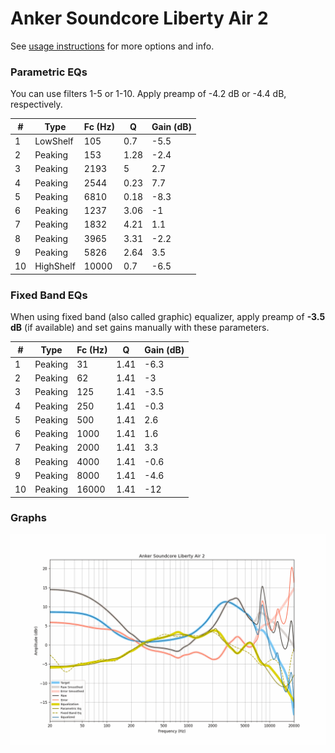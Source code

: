 # Anker Soundcore Liberty Air 2
See [usage instructions](https://github.com/jaakkopasanen/AutoEq#usage) for more options and info.

### Parametric EQs
You can use filters 1-5 or 1-10. Apply preamp of -4.2 dB or -4.4 dB, respectively.

|   # | Type      |   Fc (Hz) |    Q |   Gain (dB) |
|-----|-----------|-----------|------|-------------|
|   1 | LowShelf  |       105 | 0.7  |        -5.5 |
|   2 | Peaking   |       153 | 1.28 |        -2.4 |
|   3 | Peaking   |      2193 | 5    |         2.7 |
|   4 | Peaking   |      2544 | 0.23 |         7.7 |
|   5 | Peaking   |      6810 | 0.18 |        -8.3 |
|   6 | Peaking   |      1237 | 3.06 |        -1   |
|   7 | Peaking   |      1832 | 4.21 |         1.1 |
|   8 | Peaking   |      3965 | 3.31 |        -2.2 |
|   9 | Peaking   |      5826 | 2.64 |         3.5 |
|  10 | HighShelf |     10000 | 0.7  |        -6.5 |

### Fixed Band EQs
When using fixed band (also called graphic) equalizer, apply preamp of **-3.5 dB** (if available) and set gains manually with these parameters.

|   # | Type    |   Fc (Hz) |    Q |   Gain (dB) |
|-----|---------|-----------|------|-------------|
|   1 | Peaking |        31 | 1.41 |        -6.3 |
|   2 | Peaking |        62 | 1.41 |        -3   |
|   3 | Peaking |       125 | 1.41 |        -3.5 |
|   4 | Peaking |       250 | 1.41 |        -0.3 |
|   5 | Peaking |       500 | 1.41 |         2.6 |
|   6 | Peaking |      1000 | 1.41 |         1.6 |
|   7 | Peaking |      2000 | 1.41 |         3.3 |
|   8 | Peaking |      4000 | 1.41 |        -0.6 |
|   9 | Peaking |      8000 | 1.41 |        -4.6 |
|  10 | Peaking |     16000 | 1.41 |       -12   |

### Graphs
![](./Anker%20Soundcore%20Liberty%20Air%202.png)
